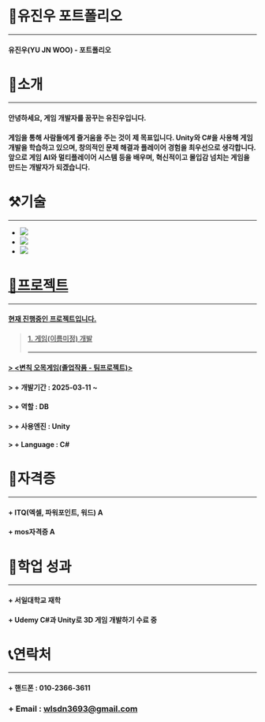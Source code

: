 # 📜유진우 포트폴리오
---
#### 유진우(YU JN WOO) - 포트폴리오
# 👋소개
---
#### 안녕하세요, 게임 개발자를 꿈꾸는 유진우입니다.
#### 게임을 통해 사람들에게 즐거움을 주는 것이 제 목표입니다. Unity와 C#을 사용해 게임 개발을 학습하고 있으며, 창의적인 문제 해결과 플레이어 경험을 최우선으로 생각합니다. 앞으로 게임 AI와 멀티플레이어 시스템 등을 배우며, 혁신적이고 몰입감 넘치는 게임을 만드는 개발자가 되겠습니다.

# ⚒기술
---
+ <a href="https://github.com/JIN-YOO-YU/Study-Note/tree/main/Unity"> <img src="https://img.shields.io/badge/unity-%23000000.svg?style=for-the-badge&logo=unity&logoColor=white"/></a>
+ <a href="https://github.com/JIN-YOO-YU/Study-Note/tree/main/C%23"><img src="https://img.shields.io/badge/c%23-%23239120.svg?style=for-the-badge&logo=c-sharp&logoColor=white"/></a>
+ <a href="https://github.com/JIN-YOO-YU/Study-Note"><img src="https://img.shields.io/badge/Java-007396?style=flat&logo=OpenJDK&logoColor=white"/>


# 📝프로젝트
---
#### 현재 진행중인 프로젝트입니다.

> #### 1. 게임(이름미정) 개발
> ---
#### > <a href="https://github.com/JIN-YOO-YU/Omok"><변칙 오목게임(졸업작품 - 팀프로젝트)></a>
#### > + 개발기간 : 2025-03-11 ~
#### > + 역할 : DB
#### > + 사용엔진 : Unity
#### > + Language : C#


# 🧰자격증
---
#### + ITQ(엑셀, 파워포인트, 워드) A
#### + mos자격증 A


# 💼학업 성과
---
#### + 서일대학교 재학
#### + Udemy C#과 Unity로 3D 게임 개발하기 수료 중


# 📞연락처
---
#### + 핸드폰 : 010-2366-3611
### + Email : wlsdn3693@gmail.com
